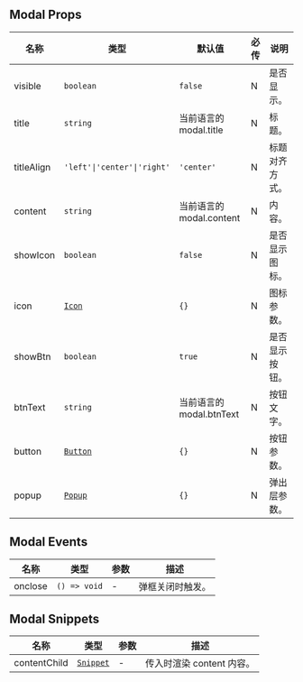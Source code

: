 ## Modal Props

| 名称       | 类型                                                          | 默认值                   | 必传 | 说明           |
| ---------- | ------------------------------------------------------------- | ------------------------ | ---- | -------------- |
| visible    | `boolean`                                                     | `false`                  | N    | 是否显示。     |
| title      | `string`                                                      | 当前语言的 modal.title   | N    | 标题。         |
| titleAlign | `'left'\|'center'\|'right'`                                   | `'center'`               | N    | 标题对齐方式。 |
| content    | `string`                                                      | 当前语言的 modal.content | N    | 内容。         |
| showIcon   | `boolean`                                                     | `false`                  | N    | 是否显示图标。 |
| icon       | [`Icon`](https://stdf.design/#/components?nav=dialog&tab=1)   | `{}`                     | N    | 图标参数。     |
| showBtn    | `boolean`                                                     | `true`                   | N    | 是否显示按钮。 |
| btnText    | `string`                                                      | 当前语言的 modal.btnText | N    | 按钮文字。     |
| button     | [`Button`](https://stdf.design/#/components?nav=dialog&tab=1) | `{}`                     | N    | 按钮参数。     |
| popup      | [`Popup`](https://stdf.design/#/components?nav=dialog&tab=1)  | `{}`                     | N    | 弹出层参数。   |

## Modal Events

| 名称    | 类型         | 参数 | 描述             |
| ------- | ------------ | ---- | ---------------- |
| onclose | `() => void` | -    | 弹框关闭时触发。 |

## Modal Snippets

| 名称         | 类型                                                                | 参数 | 描述                      |
| ------------ | ------------------------------------------------------------------- | ---- | ------------------------- |
| contentChild | [`Snippet`](https://svelte.dev/docs/svelte/snippet#Typing-snippets) | -    | 传入时渲染 content 内容。 |
